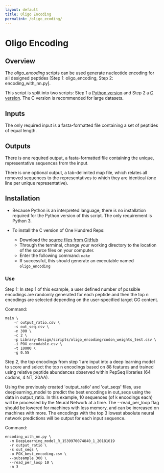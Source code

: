 ```yaml
---
layout: default
title: Oligo Encoding
permalink: /oligo_ecoding/
---
```

# Oligo Encoding
## Overview

The *oligo_encoding* scripts can be used generate nucleotide encoding for all designed peptides [Step 1: oligo_encoding, Step 2: encoding_with_nn.py].

This script is split into two scripts: Step 1 a [Python version](https://github.com/LadnerLab/Library-Design/blob/master/oligo_encoding/encoding_with_nn.py) and Step 2 a [C version](https://github.com/LadnerLab/Library-Design/tree/master/oligo_encoding). The C version is recommended for large datasets.

## Inputs

The only required input is a fasta-formatted file containing a set of peptides of equal length.

## Outputs

There is one required output, a fasta-formatted file containing the unique, representative sequences from the input. 

There is one optional output, a tab-delimited map file, which relates all removed sequences to the representatives to which they are identical (one line per unique representative).

## Installation

- Because Python is an interpreted language, there is no installation required for the Python version of this script. The only requirement is Python 3. 

- To install the C version of One Hundred Reps:
    - Download the [source files from GitHub](https://github.com/LadnerLab/Library-Design/tree/master/oligo_encoding)
    - Through the terminal, change your working directory to the location of the source files on your computer.
    - Enter the following command: `make`
    - If successful, this should generate an executable named `oligo_encoding`

### Use

Step 1:
In step 1 of this example, a user defined number of possible encodings are randomly generated for each peptide and then the top n encodings are selected depending on the user-specified target GG content.

Command:
```
main \
    -r output_ratio.csv \
    -s out_seq.csv \
    -n 300 \
    -c 2 \
    -p Library-Design/scripts/oligo_encoding/codon_weights_test.csv \
    -i POX_encodable.csv \
    -t 10000 \
    -g 0.55
```

Step 2, the top encodings from step 1 are input into a deep learning model to score and select the top n encodings based on 88 features and trained using relative peptide abundances observed within PepSeq libraries (64 codons, 4 NT, 20AA).

Using the previously created 'output_ratio' and 'out_seqs' files, use deeplearning_model to predict the best encodings in out_seqs using the data in output_ratio. In this example, 10 sequences (of k encodings each) will be processed by the Neural Network at a time. The --read_per_loop flag should be lowered for machines with less memory, and can be increased on machines with more. The encodings with the top 3 lowest absolute neural network predictions will be output for each input sequence.

Command:
```
encoding_with_nn.py \
  -m DeepLearning_model_R_1539970074840_1_20181019
  -r output_ratio \
  -s out_seqs \
  -o POX_best_encoding.csv \
  --subsample 300 \
  --read_per_loop 10 \
  -n 3
```